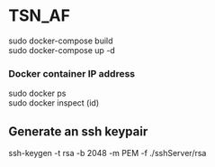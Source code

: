 # TSN_AF

sudo docker-compose build  
sudo docker-compose up -d  

### Docker container IP address

sudo docker ps  
sudo docker inspect (id)  

## Generate an ssh keypair 

ssh-keygen -t rsa -b 2048 -m PEM -f ./sshServer/rsa
